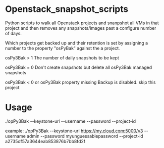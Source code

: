 # Openstack_snapshot_scripts
Python scripts to walk all Openstack projects and snanpshot all VMs in that project and then removes any snapshots/images past a configure number of days.

Which projects get backed up and their retention is set by assigning a number to the property "osPyBak" against the a project.

osPy3Bak > 1 
    The number of daily snapshots to be kept

osPy3Bak = 0
    Don't create snapshots but delete all osPy3Bak managed snapshots

osPy3Bak < 0 or osPy3Bak property missing
    Backup is disabled. skip this project

# Usage 
./opPy3Bak --keystone-url <keysone v3 URL> --username <username> --password <password> --project-id <project id of username>

example:
    ./opPy3Bak --keystone-url https://my.cloud.com:5000/v3 --username admin --password myunguessablepassword --project-id a2735df57a3644eab853876b7bb8fd2f
